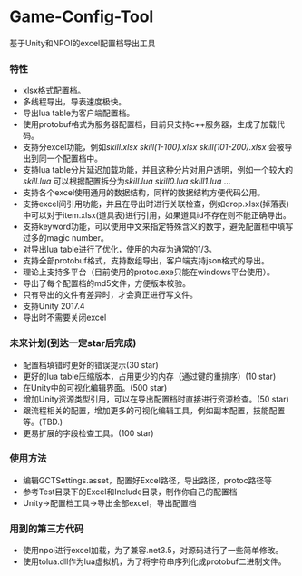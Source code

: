 # Game-Config-Tool
基于Unity和NPOI的excel配置档导出工具

### 特性
- xlsx格式配置档。
- 多线程导出，导表速度极快。
- 导出lua table为客户端配置档。
- 使用protobuf格式为服务器配置档，目前只支持c++服务器，生成了加载代码。
- 支持分excel功能，例如*skill.xlsx* *skill(1-100).xlsx* *skill(101-200).xlsx* 会被导出到同一个配置档中。
- 支持lua table分片延迟加载功能，并且这种分片对用户透明，例如一个较大的*skill.lua* 可以根据配置拆分为*skill.lua* *skill0.lua* *skill1.lua* ...
- 支持各个excel使用通用的数据结构，同样的数据结构方便代码公用。
- 支持excel间引用功能，并且在导出时进行关联检查，例如drop.xlsx(掉落表)中可以对于item.xlsx(道具表)进行引用，如果道具id不存在则不能正确导出。
- 支持keyword功能，可以使用中文来指定特殊含义的数字，避免配置档中填写过多的magic number。
- 对导出lua table进行了优化，使用的内存为通常的1/3。
- 支持全部protobuf格式，支持数组导出，客户端支持json格式的导出。
- 理论上支持多平台（目前使用的protoc.exe只能在windows平台使用）。
- 导出了每个配置档的md5文件，方便版本校验。
- 只有导出的文件有差异时，才会真正进行写文件。
- 支持Unity 2017.4
- 导出时不需要关闭excel

### 未来计划(到达一定star后完成)
- 配置档填错时更好的错误提示(30 star)
- 更好的lua table压缩版本，占用更少的内存（通过键的重排序）(10 star)
- 在Unity中的可视化编辑界面。(500 star)
- 增加Unity资源类型引用，可以在导出配置档时直接进行资源检查。(50 star)
- 跟流程相关的配置，增加更多的可视化编辑工具，例如副本配置，技能配置等。(TBD.)
- 更易扩展的字段检查工具。(100 star)

### 使用方法
- 编辑GCTSettings.asset，配置好Excel路径，导出路径，protoc路径等
- 参考Test目录下的Excel和Include目录，制作你自己的配置档
- Unity->配置档工具->导出全部excel，导出配置档

### 用到的第三方代码
- 使用npoi进行excel加载，为了兼容.net3.5，对源码进行了一些简单修改。
- 使用tolua.dll作为lua虚拟机，为了将字符串序列化成protobuf二进制文件。
